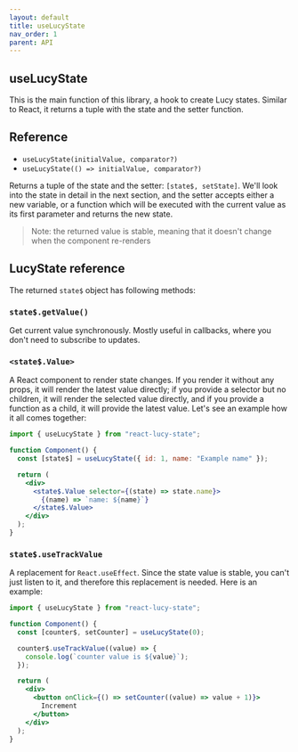 ```yaml
---
layout: default
title: useLucyState
nav_order: 1
parent: API
---
```


## useLucyState

This is the main function of this library, a hook to create Lucy states. Similar to React, it returns a tuple with the state and the setter function.

## Reference

- `useLucyState(initialValue, comparator?)`
- `useLucyState(() => initialValue, comparator?)`

Returns a tuple of the state and the setter: `[state$, setState]`. We'll look into the state in detail in the next section, and the setter accepts either a new variable, or a function which will be executed with the current value as its first parameter and returns the new state.

> Note: the returned value is stable, meaning that it doesn't change when the component re-renders

## LucyState reference

The returned `state$` object has following methods:

### `state$.getValue()`

Get current value synchronously. Mostly useful in callbacks, where you don't need to subscribe to updates.

### `<state$.Value>`

A React component to render state changes. If you render it without any props, it will render the latest value directly; if you provide a selector but no children, it will render the selected value directly, and if you provide a function as a child, it will provide the latest value. Let's see an example how it all comes together:

```jsx
import { useLucyState } from "react-lucy-state";

function Component() {
  const [state$] = useLucyState({ id: 1, name: "Example name" });

  return (
    <div>
      <state$.Value selector={(state) => state.name}>
        {(name) => `name: ${name}`}
      </state$.Value>
    </div>
  );
}
```

### `state$.useTrackValue`

A replacement for `React.useEffect`. Since the state value is stable, you can't just listen to it, and therefore this replacement is needed. Here is an example:

```jsx
import { useLucyState } from "react-lucy-state";

function Component() {
  const [counter$, setCounter] = useLucyState(0);

  counter$.useTrackValue((value) => {
    console.log(`counter value is ${value}`);
  });

  return (
    <div>
      <button onClick={() => setCounter((value) => value + 1)}>
        Increment
      </button>
    </div>
  );
}
```
